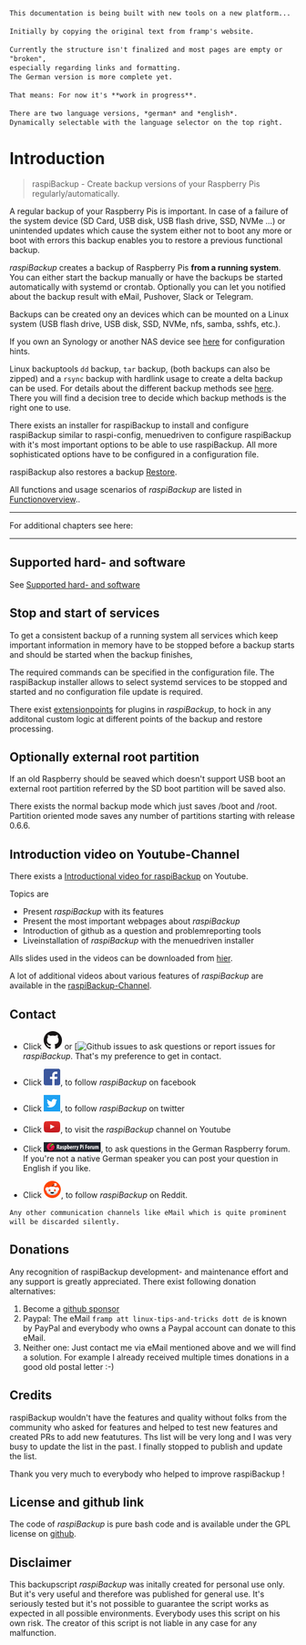 
``` admonish info title="Work in progress"
This documentation is being built with new tools on a new platform...

Initially by copying the original text from framp's website.

Currently the structure isn't finalized and most pages are empty or "broken",
especially regarding links and formatting.
The German version is more complete yet.

That means: For now it's **work in progress**.

There are two language versions, *german* and *english*.
Dynamically selectable with the language selector on the top right.
```

# Introduction

> raspiBackup - Create backup versions of your Raspberry Pis regularly/automatically.

A regular backup of your Raspberry Pis is important. In case of a failure of the system device
(SD Card, USB disk, USB flash drive, SSD, NVMe ...) or unintended updates which cause the system either
not to boot any more or boot with errors this backup enables you to restore a previous functional backup. 

*raspiBackup* creates a backup of Raspberry Pis **from a running system**.
You can either start the backup manually or have the backups be started automatically with systemd or crontab.
Optionally you can let you notified about the backup result with eMail, Pushover, Slack or Telegram.

Backups can be created ony an devices which can be mounted on a Linux system 
(USB flash drive, USB disk, SSD, NVMe, nfs, samba, sshfs, etc.).

If you own an Synology or another NAS device see [here](more-backupspaces.md) for configuration hints.

Linux backuptools `dd` backup, `tar` backup, (both backups can also be zipped) and a `rsync` backup
with hardlink usage to create a delta backup can be used.
For details about the different backup methods see [here](backuptypes.md).
There you will find a decision tree to decide which backup methods is the right one to use.

There exists an installer for raspiBackup to install and configure raspiBackup 
similar to raspi-config, menuedriven to configure raspiBackup with it's most important options to be able to use raspiBackup.
All more sophisticated options have to be configured in a configuration file.

raspiBackup also restores a backup [Restore](restore.md). 

All functions and usage scenarios of *raspiBackup* are listed in
[Functionoverview](function-overview.md)..

---

For additional chapters see here:

<!-- toc -->

---

## Supported hard- and software

See [Supported hard- and software](supported-hardware-and-software.md)

## Stop and start of services

To get a consistent backup of a running system all services which keep important information in memory
have to be stopped before a backup starts and should be started when the backup finishes, 

The required commands can be specified in the configuration file. The raspiBackup installer allows to
select systemd services to be stopped and started and no configuration file update is required.

There exist [extensionpoints](hooks-for-own-scripts.md) for plugins in *raspiBackup*, to hock in any
additonal custom logic at different points of the backup and restore processing.

## Optionally external root partition

If an old Raspberry should be seaved which doesn't support USB boot an external root partition referred by
the SD boot partition will be saved also.

There exists the normal backup mode which just saves
/boot and /root. Partition oriented mode saves any number of partitions starting with release 0.6.6.

## Introduction video on Youtube-Channel

There exists a [Introductional video for raspiBackup](https://youtu.be/PuK_FNK674s) on Youtube.

Topics are

  * Present *raspiBackup* with its features
  * Present the most important webpages about *raspiBackup*
  * Introduction of github as a question and problemreporting tools
  * Liveinstallation of *raspiBackup* with the menuedriven installer

Alls slides used in the videos can be downloaded from [hier](https://www.linux-tips-and-tricks.de/de/downloads/raspibackup-de-pdf/download).

A lot of additional videos about various features of *raspiBackup* are available in the [raspiBackup-Channel](https://www.youtube.com/@raspiBackup).

<a name="kontakt"></a>
## Contact

* Click [![Github questions](images/icons/GitHub-Mark-32px.png)](https://github.com/framps/raspiBackup/discussions)
or [![Github issues](https://github.com/framps/raspiBackup/issues)
   to ask questions or report issues for *raspiBackup*.
   That's my preference to get in contact.

* Click [![Facebook](images/icons/FB-f-Logo__blue_29.png)](https://www.facebook.com/raspiBackup/),
  to follow *raspiBackup* on facebook
  
* Click [![Twitter](images/icons/Twitter-f-Logo__blue_29.png)](https://www.twitter.com/linuxframp),
  to follow *raspiBackup* on twitter

* Click [![Youtube](images/icons/Youtube.png)](https://www.youtube.com/channel/UCnFHtfMXVpWy6mzMazqyINg),
  to visit the *raspiBackup* channel on Youtube

* Click [![RaspberryForum](images/icons/RaspberryForumSmall.png)](https://forum-raspberrypi.de/forum/board/153-backup/),
  to ask questions in the German Raspberry forum. If you're not a native German speaker you can post your question in English if you like.

* Click [![Reddit](images/icons/reddit-icon.png)](https://www.reddit.com/r/raspiBackup/),
  to follow *raspiBackup* on Reddit.

``` admonish info title="Hinweis"
Any other communication channels like eMail which is quite prominent will be discarded silently.
```

## Donations

Any recognition of raspiBackup development- and maintenance effort and any support is greatly appreciated. There exist following donation alternatives:

1) Become a [github sponsor](https://github.com/sponsors/framps)
2) Paypal: The eMail `framp att linux-tips-and-tricks dott de` is known by PayPal and everybody who owns a Paypal account can donate to this eMail.
3) Neither one: Just contact me via eMail mentioned above and we will find a solution. For example I already received multiple times donations in a good old postal letter :-)

## Credits

raspiBackup wouldn't have the features and quality without folks from the community who asked for features and helped to test new features
and created PRs to add new featutures. Ths list will be very long and I was very busy to update the list in the past. I finally stopped to publish and update the list.

Thank you very much to everybody who helped to improve raspiBackup !

## License and github link

The code of *raspiBackup* is pure bash code and is available under the GPL license on [github](https://github.com/framps/raspiBackup).

## Disclaimer

This backupscript *raspiBackup* was initally created for personal use only.
But it's very useful and therefore was published for general use.
It's seriously tested but it's not possible to guarantee the script works as expected in all possible environments.
Everybody uses this script on his own risk. The creator of this script is not liable in any case for any malfunction.
 
[.de]: ../../de/src/introduction.md
[.source]: https://www.linux-tips-and-tricks.de/en/backup
[.source]: https://www.linux-tips-and-tricks.de/de/raspibackup
[.source]: https://linux-tips-and-tricks.de/de/trinkgeld

